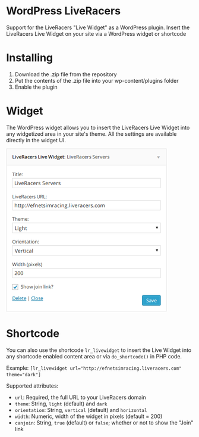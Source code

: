 WordPress LiveRacers
====================

Support for the LiveRacers "Live Widget" as a WordPress plugin.  Insert the LiveRacers Live Widget on your site via a WordPress widget or shortcode

Installing
==========

1. Download the .zip file from the repository
1. Put the contents of the .zip file into your wp-content/plugins folder
1. Enable the plugin

Widget
======
The WordPress widget allows you to insert the LiveRacers Live Widget into any widgetized area in your site's theme.  All the settings are available directly in the widget UI. 

![alt tag](https://raw.githubusercontent.com/pglewis/wp-liveracers/master/assets/screenshot-1.png)

Shortcode
=========

You can also use the shortcode `lr_livewidget` to insert the Live Widget into any shortcode enabled content area or via `do_shortcode()` in PHP code.  

Example: `[lr_livewidget url="http://efnetsimracing.liveracers.com" theme="dark"]`

Supported attributes: 
* `url`: Required, the full URL to your LiveRacers domain
* `theme`: String, `light` (default) and `dark`
* `orientation`: String, `vertical` (default) and `horizontal`
* `width`: Numeric, width of the widget in pixels (default = 200)
* `canjoin`: String, `true` (default) or `false`; whether or not to show the "Join" link
